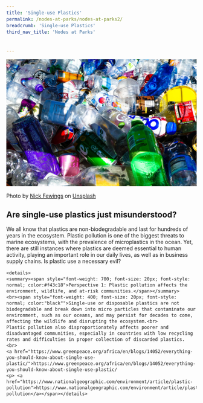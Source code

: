 ```yaml
---
title: 'Single-use Plastics'
permalink: /nodes-at-parks/nodes-at-parks2/
breadcrumb: 'Single-use Plastics'
third_nav_title: 'Nodes at Parks'


---
```


![](../images/nodes-at-parks-06-min.jpg)

Photo by [Nick Fewings](https://unsplash.com/@jannerboy62?utm_source=unsplash&utm_medium=referral&utm_content=creditCopyText) on [Unsplash](https://unsplash.com/s/photos/plastic-pollution?utm_source=unsplash&utm_medium=referral&utm_content=creditCopyText)

<h2>Are single-use plastics just misunderstood?</h2>

We all know that plastics are non-biodegradable and last for hundreds of years in the ecosystem. Plastic pollution is one of the biggest threats to marine ecosystems, with the prevalence of microplastics in the ocean. Yet, there are still instances where plastics are deemed essential to human activity, playing an important role in our daily lives, as well as in business supply chains. Is plastic use a necessary evil?



```
<details>
<summary><span style="font-weight: 700; font-size: 20px; font-style: normal; color:#f43c18">Perspective 1: Plastic pollution affects the environment, wildlife, and at-risk communities.</span></summary>
<br><span style="font-weight: 400; font-size: 20px; font-style: normal; color:"black"">Single-use or disposable plastics are not biodegradable and break down into micro particles that contaminate our environment, such as our oceans, and may persist for decades to come, affecting the wildlife and disrupting the ecosystem.<br> 
Plastic pollution also disproportionately affects poorer and disadvantaged communities, especially in countries with low recycling rates and difficulties in proper collection of discarded plastics.
<br>  
<a href="https://www.greenpeace.org/africa/en/blogs/14052/everything-you-should-know-about-single-use-plastic/">https://www.greenpeace.org/africa/en/blogs/14052/everything-you-should-know-about-single-use-plastic/ 
<p> <a href="https://www.nationalgeographic.com/environment/article/plastic-pollution">https://www.nationalgeographic.com/environment/article/plastic-pollution</a></span></details>
```